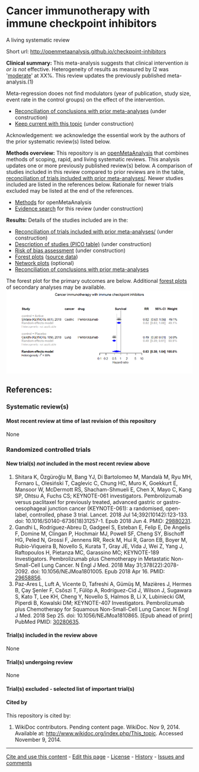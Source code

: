 Cancer immunotherapy with immune checkpoint inhibitors
============================================
A living systematic review

Short url: http://openmetaanalysis.github.io/checkpoint-inhibitors

**Clinical summary:** This meta-analysis suggests that clinical intervention *is or is not* effective. Heterogeneity of results as measured by I2 was '[moderate](http://handbook-5-1.cochrane.org/chapter_9/9_5_2_identifying_and_measuring_heterogeneity.htm)' at XX%. This review updates the previously published meta-analysis.(1)

Meta-regression dooes not find modulators (year of publication, study size, event rate in the control groups) on the effect of the intervention.
* [Reconciliation of conclusions with prior meta-analyses](files/reconciliation-tables/Reconciliation%20of%20conclusions.pdf) (under construction)
* [Keep current with this topic](files/searching/Keep-up.md) (under construction)

Acknowledgement: we acknowledge the essential work by the authors of the prior systematic review(s) listed below.

**Methods overview:** This repository is an [openMetaAnalysis](https://openmetaanalysis.github.io/) that combines methods of scoping, rapid, and living systematic reviews.  This analysis updates one or more previously published review(s) below. A comparison of studies included in this review compared to prior reviews are in the table, [reconciliation of trials included with prior meta-analyses/](files/reconciliation-tables/Reconciliation%20of%20studies.pdf). Newer studies included are listed in the references below. Rationale for newer trials excluded may be listed at the end of the references. 
* [Methods](http://openmetaanalysis.github.io/methods.html) for openMetaAnalysis
* [Evidence search](files/searching/evidence-search.md) for this review (under construction)

**Results:** Details of the studies included are in the:
* [Reconciliation of trials included with prior meta-analyses/](files/reconciliation-tables/Reconciliation%20of%20studies.pdf) (under construction)
* [Description of studies (PICO table)](files/study-details/table-pico.pdf) (under construction)
* [Risk of bias assessment](files/study-details/table-bias.pdf) (under construction)
* [Forest plots](../master/files/forest-plots) ([source data](files/data))
* [Network plots](../master/files/network) (optional)
* [Reconciliation of conclusions with prior meta-analyses](files/reconciliation-tables/Reconciliation%20of%20conclusions.pdf)

The forest plot for the primary outcomes are below. Additional [forest plots](files/forest-plots) of secondary analyses may be available. 
![Principle results](files/forest-plots/Outcome-Primary.png)

<!--
The meta-regression for the primary outcomes are below. Additional [meta-regressions](files/metaregression) of secondary analyses may be available. 
![Principle results for benefit](files/metaregression/Outcome-Primary.png "Principle results for benefit]")
-->

References:
----------------------------------

### Systematic review(s)
#### Most recent review at time of last revision of this repository
None

### Randomized controlled trials
#### New trial(s) *not* included in the most recent review above
1. Shitara K, Özgüroğlu M, Bang YJ, Di Bartolomeo M, Mandalà M, Ryu MH, Fornaro L, Olesiński T, Caglevic C, Chung HC, Muro K, Goekkurt E, Mansoor W, McDermott RS, Shacham-Shmueli E, Chen X, Mayo C, Kang SP, Ohtsu A, Fuchs CS; KEYNOTE-061 investigators. Pembrolizumab versus paclitaxel for previously treated, advanced gastric or gastro-oesophageal junction cancer (KEYNOTE-061): a randomised, open-label, controlled, phase 3 trial. Lancet. 2018 Jul 14;392(10142):123-133. doi: 10.1016/S0140-6736(18)31257-1. Epub 2018 Jun 4. PMID: [29880231](http://pubmed.gov/29880231).
2. Gandhi L, Rodríguez-Abreu D, Gadgeel S, Esteban E, Felip E, De Angelis F, Domine M, Clingan P, Hochmair MJ, Powell SF, Cheng SY, Bischoff HG, Peled N, Grossi F, Jennens RR, Reck M, Hui R, Garon EB, Boyer M, Rubio-Viqueira B, Novello S, Kurata T, Gray JE, Vida J, Wei Z, Yang J, Raftopoulos H, Pietanza MC, Garassino MC; KEYNOTE-189 Investigators. Pembrolizumab plus Chemotherapy in Metastatic Non-Small-Cell Lung Cancer. N Engl J Med. 2018 May 31;378(22):2078-2092. doi: 10.1056/NEJMoa1801005. Epub 2018 Apr 16. PMID: [29658856](http://pubmed.gov/29658856).
3. Paz-Ares L, Luft A, Vicente D, Tafreshi A, Gümüş M, Mazières J, Hermes B, Çay Şenler F, Csőszi T, Fülöp A, Rodríguez-Cid J, Wilson J, Sugawara S, Kato T, Lee KH, Cheng Y, Novello S, Halmos B, Li X, Lubiniecki GM, Piperdi B, Kowalski DM; KEYNOTE-407 Investigators. Pembrolizumab plus Chemotherapy for Squamous Non-Small-Cell Lung Cancer. N Engl J Med. 2018 Sep 25. doi: 10.1056/NEJMoa1810865. [Epub ahead of print] PubMed PMID: [30280635](http://pubmed.gov/30280635).

#### Trial(s) included in the review above
None

#### Trial(s) undergoing review
None

#### Trial(s) excluded - selected list of important trial(s)

#### Cited by
This repository is cited by:

1. WikiDoc contributors. Pending content page. WikiDoc. Nov 9, 2014. Available at: http://www.wikidoc.org/index.php/This_topic. Accessed November 9, 2014. 

-------------------------------
[Cite and use this content](https://github.com/openMetaAnalysis/openMetaAnalysis.github.io/blob/master/reusing.MD)  - [Edit this page](../../edit/master/README.md) - [License](files/LICENSE.md) - [History](../../commits/master/README.md)  - 
[Issues and comments](../../issues?q=is%3Aboth+is%3Aissue)

